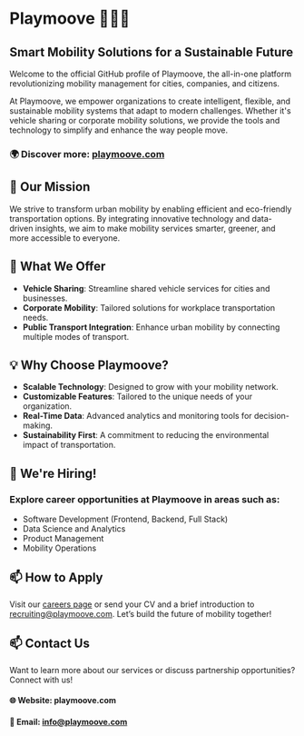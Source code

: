 # Playmoove 🚴‍♂️🚗
## Smart Mobility Solutions for a Sustainable Future

Welcome to the official GitHub profile of Playmoove, the all-in-one platform revolutionizing mobility management for cities, companies, and citizens.

At Playmoove, we empower organizations to create intelligent, flexible, and sustainable mobility systems that adapt to modern challenges. Whether it's vehicle sharing or corporate mobility solutions, we provide the tools and technology to simplify and enhance the way people move.

### 🌍 Discover more: [playmoove.com](https://playmoove.com)

## 🚀 Our Mission
We strive to transform urban mobility by enabling efficient and eco-friendly transportation options. By integrating innovative technology and data-driven insights, we aim to make mobility services smarter, greener, and more accessible to everyone.

## 🌟 What We Offer
- **Vehicle Sharing**: Streamline shared vehicle services for cities and businesses.
- **Corporate Mobility**: Tailored solutions for workplace transportation needs.
- **Public Transport Integration**: Enhance urban mobility by connecting multiple modes of transport.

## 💡 Why Choose Playmoove?
- **Scalable Technology**: Designed to grow with your mobility network.
- **Customizable Features**: Tailored to the unique needs of your organization.
- **Real-Time Data**: Advanced analytics and monitoring tools for decision-making.
- **Sustainability First**: A commitment to reducing the environmental impact of transportation.

## 🤝 We're Hiring!
### Explore career opportunities at Playmoove in areas such as:

- Software Development (Frontend, Backend, Full Stack)
- Data Science and Analytics
- Product Management
- Mobility Operations

## 📫 How to Apply
Visit our [careers page](https://www.linkedin.com/company/playmoove/jobs/) or send your CV and a brief introduction to recruiting@playmoove.com. Let’s build the future of mobility together!

## 📫 Contact Us
Want to learn more about our services or discuss partnership opportunities? Connect with us!

#### 🌐 Website: playmoove.com

#### 📧 Email: info@playmoove.com

